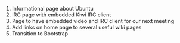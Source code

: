 1. Informational page about Ubuntu
2. IRC page with embedded Kiwi IRC client
3. Page to have embedded video and IRC client for our next meeting
4. Add links on home page to several useful wiki pages
5. Transition to Bootstrap
